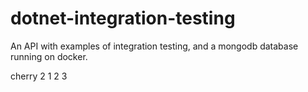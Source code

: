 # dotnet-integration-testing
An API with examples of integration testing, and a mongodb database running on docker.



cherry 2
1 2 3